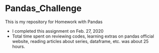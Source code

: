# Pandas_Challenge
This is my repository for Homework with Pandas

* I completed this assignment on Feb. 27, 2020
* Total time spent on reviewing codes, learning extras on pandas official website, reading articles about series, dataframe, etc. was about 25 hours.
